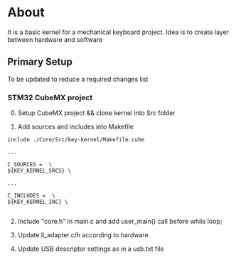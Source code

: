 # About

It is a basic kernel for a mechanical keyboard project. Idea is to create
layer between hardware and software

## Primary Setup

To be updated to reduce a required changes list

### STM32 CubeMX project

0) Setup CubeMX project && clone kernel into Src folder

1) Add sources and includes into Makefile

```
include ./Core/Src/key-kernel/Makefile.cube

...

C_SOURCES =  \
${KEY_KERNEL_SRCS} \

...

C_INCLUDES =  \
${KEY_KERNEL_INC} \


```

2) Include "core.h" in main.c and add user_main() call before while loop;

3) Update ll_adapter.c/h according to hardware

4) Update USB descriptor settings as in a usb.txt file
